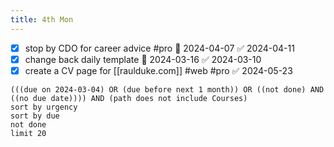 ```yaml
---
title: 4th Mon
---
```

- [x] stop by CDO for career advice #pro 📅 2024-04-07 ✅ 2024-04-11
- [x] change back daily template 📅 2024-03-16 ✅ 2024-03-10
- [x] create a CV page for [[raulduke.com]] #web #pro ✅ 2024-05-23
```tasks
(((due on 2024-03-04) OR (due before next 1 month)) OR ((not done) AND ((no due date)))) AND (path does not include Courses)
sort by urgency
sort by due
not done
limit 20
```